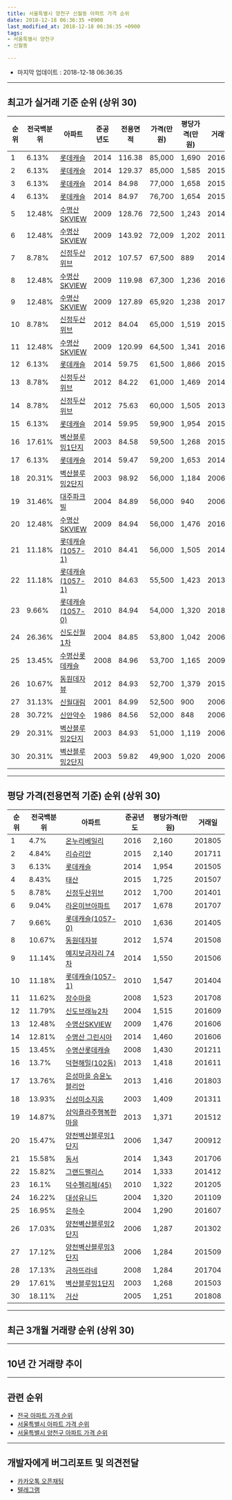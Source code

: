 ```yaml
---
title: 서울특별시 양천구 신월동 아파트 가격 순위
date: 2018-12-18 06:36:35 +0900
last_modified_at: 2018-12-18 06:36:35 +0900
tags:
- 서울특별시 양천구
- 신월동

---
```


* 마지막 업데이트 : 2018-12-18 06:36:35

---

## 최고가 실거래 기준 순위 (상위 30)


|순위|전국백분위|아파트|준공년도|전용면적|가격(만원)|평당가격(만원)|거래일|
|---|---|---|---|---|---|---|---|
|1|6.13%|[롯데캐슬](https://search.naver.com/search.naver?query=%EC%84%9C%EC%9A%B8%ED%8A%B9%EB%B3%84%EC%8B%9C+%EC%96%91%EC%B2%9C%EA%B5%AC+%EC%8B%A0%EC%9B%94%EB%8F%99+%EB%A1%AF%EB%8D%B0%EC%BA%90%EC%8A%AC)|2014|116.38|85,000|1,690|201603|
|2|6.13%|[롯데캐슬](https://search.naver.com/search.naver?query=%EC%84%9C%EC%9A%B8%ED%8A%B9%EB%B3%84%EC%8B%9C+%EC%96%91%EC%B2%9C%EA%B5%AC+%EC%8B%A0%EC%9B%94%EB%8F%99+%EB%A1%AF%EB%8D%B0%EC%BA%90%EC%8A%AC)|2014|129.37|85,000|1,585|201502|
|3|6.13%|[롯데캐슬](https://search.naver.com/search.naver?query=%EC%84%9C%EC%9A%B8%ED%8A%B9%EB%B3%84%EC%8B%9C+%EC%96%91%EC%B2%9C%EA%B5%AC+%EC%8B%A0%EC%9B%94%EB%8F%99+%EB%A1%AF%EB%8D%B0%EC%BA%90%EC%8A%AC)|2014|84.98|77,000|1,658|201501|
|4|6.13%|[롯데캐슬](https://search.naver.com/search.naver?query=%EC%84%9C%EC%9A%B8%ED%8A%B9%EB%B3%84%EC%8B%9C+%EC%96%91%EC%B2%9C%EA%B5%AC+%EC%8B%A0%EC%9B%94%EB%8F%99+%EB%A1%AF%EB%8D%B0%EC%BA%90%EC%8A%AC)|2014|84.97|76,700|1,654|201501|
|5|12.48%|[수명산SKVIEW](https://search.naver.com/search.naver?query=%EC%84%9C%EC%9A%B8%ED%8A%B9%EB%B3%84%EC%8B%9C+%EC%96%91%EC%B2%9C%EA%B5%AC+%EC%8B%A0%EC%9B%94%EB%8F%99+%EC%88%98%EB%AA%85%EC%82%B0SKVIEW)|2009|128.76|72,500|1,243|201404|
|6|12.48%|[수명산SKVIEW](https://search.naver.com/search.naver?query=%EC%84%9C%EC%9A%B8%ED%8A%B9%EB%B3%84%EC%8B%9C+%EC%96%91%EC%B2%9C%EA%B5%AC+%EC%8B%A0%EC%9B%94%EB%8F%99+%EC%88%98%EB%AA%85%EC%82%B0SKVIEW)|2009|143.92|72,009|1,202|201104|
|7|8.78%|[신정두산위브](https://search.naver.com/search.naver?query=%EC%84%9C%EC%9A%B8%ED%8A%B9%EB%B3%84%EC%8B%9C+%EC%96%91%EC%B2%9C%EA%B5%AC+%EC%8B%A0%EC%9B%94%EB%8F%99+%EC%8B%A0%EC%A0%95%EB%91%90%EC%82%B0%EC%9C%84%EB%B8%8C)|2012|107.57|67,500|889|201401|
|8|12.48%|[수명산SKVIEW](https://search.naver.com/search.naver?query=%EC%84%9C%EC%9A%B8%ED%8A%B9%EB%B3%84%EC%8B%9C+%EC%96%91%EC%B2%9C%EA%B5%AC+%EC%8B%A0%EC%9B%94%EB%8F%99+%EC%88%98%EB%AA%85%EC%82%B0SKVIEW)|2009|119.98|67,300|1,236|201603|
|9|12.48%|[수명산SKVIEW](https://search.naver.com/search.naver?query=%EC%84%9C%EC%9A%B8%ED%8A%B9%EB%B3%84%EC%8B%9C+%EC%96%91%EC%B2%9C%EA%B5%AC+%EC%8B%A0%EC%9B%94%EB%8F%99+%EC%88%98%EB%AA%85%EC%82%B0SKVIEW)|2009|127.89|65,920|1,238|201711|
|10|8.78%|[신정두산위브](https://search.naver.com/search.naver?query=%EC%84%9C%EC%9A%B8%ED%8A%B9%EB%B3%84%EC%8B%9C+%EC%96%91%EC%B2%9C%EA%B5%AC+%EC%8B%A0%EC%9B%94%EB%8F%99+%EC%8B%A0%EC%A0%95%EB%91%90%EC%82%B0%EC%9C%84%EB%B8%8C)|2012|84.04|65,000|1,519|201511|
|11|12.48%|[수명산SKVIEW](https://search.naver.com/search.naver?query=%EC%84%9C%EC%9A%B8%ED%8A%B9%EB%B3%84%EC%8B%9C+%EC%96%91%EC%B2%9C%EA%B5%AC+%EC%8B%A0%EC%9B%94%EB%8F%99+%EC%88%98%EB%AA%85%EC%82%B0SKVIEW)|2009|120.99|64,500|1,341|201607|
|12|6.13%|[롯데캐슬](https://search.naver.com/search.naver?query=%EC%84%9C%EC%9A%B8%ED%8A%B9%EB%B3%84%EC%8B%9C+%EC%96%91%EC%B2%9C%EA%B5%AC+%EC%8B%A0%EC%9B%94%EB%8F%99+%EB%A1%AF%EB%8D%B0%EC%BA%90%EC%8A%AC)|2014|59.75|61,500|1,866|201508|
|13|8.78%|[신정두산위브](https://search.naver.com/search.naver?query=%EC%84%9C%EC%9A%B8%ED%8A%B9%EB%B3%84%EC%8B%9C+%EC%96%91%EC%B2%9C%EA%B5%AC+%EC%8B%A0%EC%9B%94%EB%8F%99+%EC%8B%A0%EC%A0%95%EB%91%90%EC%82%B0%EC%9C%84%EB%B8%8C)|2012|84.22|61,000|1,469|201403|
|14|8.78%|[신정두산위브](https://search.naver.com/search.naver?query=%EC%84%9C%EC%9A%B8%ED%8A%B9%EB%B3%84%EC%8B%9C+%EC%96%91%EC%B2%9C%EA%B5%AC+%EC%8B%A0%EC%9B%94%EB%8F%99+%EC%8B%A0%EC%A0%95%EB%91%90%EC%82%B0%EC%9C%84%EB%B8%8C)|2012|75.63|60,000|1,505|201309|
|15|6.13%|[롯데캐슬](https://search.naver.com/search.naver?query=%EC%84%9C%EC%9A%B8%ED%8A%B9%EB%B3%84%EC%8B%9C+%EC%96%91%EC%B2%9C%EA%B5%AC+%EC%8B%A0%EC%9B%94%EB%8F%99+%EB%A1%AF%EB%8D%B0%EC%BA%90%EC%8A%AC)|2014|59.95|59,900|1,954|201505|
|16|17.61%|[벽산블루밍1단지](https://search.naver.com/search.naver?query=%EC%84%9C%EC%9A%B8%ED%8A%B9%EB%B3%84%EC%8B%9C+%EC%96%91%EC%B2%9C%EA%B5%AC+%EC%8B%A0%EC%9B%94%EB%8F%99+%EB%B2%BD%EC%82%B0%EB%B8%94%EB%A3%A8%EB%B0%8D1%EB%8B%A8%EC%A7%80)|2003|84.58|59,500|1,268|201503|
|17|6.13%|[롯데캐슬](https://search.naver.com/search.naver?query=%EC%84%9C%EC%9A%B8%ED%8A%B9%EB%B3%84%EC%8B%9C+%EC%96%91%EC%B2%9C%EA%B5%AC+%EC%8B%A0%EC%9B%94%EB%8F%99+%EB%A1%AF%EB%8D%B0%EC%BA%90%EC%8A%AC)|2014|59.47|59,200|1,653|201412|
|18|20.31%|[벽산블루밍2단지](https://search.naver.com/search.naver?query=%EC%84%9C%EC%9A%B8%ED%8A%B9%EB%B3%84%EC%8B%9C+%EC%96%91%EC%B2%9C%EA%B5%AC+%EC%8B%A0%EC%9B%94%EB%8F%99+%EB%B2%BD%EC%82%B0%EB%B8%94%EB%A3%A8%EB%B0%8D2%EB%8B%A8%EC%A7%80)|2003|98.92|56,000|1,184|200610|
|19|31.46%|[대주파크빌](https://search.naver.com/search.naver?query=%EC%84%9C%EC%9A%B8%ED%8A%B9%EB%B3%84%EC%8B%9C+%EC%96%91%EC%B2%9C%EA%B5%AC+%EC%8B%A0%EC%9B%94%EB%8F%99+%EB%8C%80%EC%A3%BC%ED%8C%8C%ED%81%AC%EB%B9%8C)|2004|84.89|56,000|940|200603|
|20|12.48%|[수명산SKVIEW](https://search.naver.com/search.naver?query=%EC%84%9C%EC%9A%B8%ED%8A%B9%EB%B3%84%EC%8B%9C+%EC%96%91%EC%B2%9C%EA%B5%AC+%EC%8B%A0%EC%9B%94%EB%8F%99+%EC%88%98%EB%AA%85%EC%82%B0SKVIEW)|2009|84.94|56,000|1,476|201606|
|21|11.18%|[롯데캐슬(1057-1)](https://search.naver.com/search.naver?query=%EC%84%9C%EC%9A%B8%ED%8A%B9%EB%B3%84%EC%8B%9C+%EC%96%91%EC%B2%9C%EA%B5%AC+%EC%8B%A0%EC%9B%94%EB%8F%99+%EB%A1%AF%EB%8D%B0%EC%BA%90%EC%8A%AC%281057-1%29)|2010|84.41|56,000|1,505|201402|
|22|11.18%|[롯데캐슬(1057-1)](https://search.naver.com/search.naver?query=%EC%84%9C%EC%9A%B8%ED%8A%B9%EB%B3%84%EC%8B%9C+%EC%96%91%EC%B2%9C%EA%B5%AC+%EC%8B%A0%EC%9B%94%EB%8F%99+%EB%A1%AF%EB%8D%B0%EC%BA%90%EC%8A%AC%281057-1%29)|2010|84.63|55,500|1,423|201312|
|23|9.66%|[롯데캐슬(1057-0)](https://search.naver.com/search.naver?query=%EC%84%9C%EC%9A%B8%ED%8A%B9%EB%B3%84%EC%8B%9C+%EC%96%91%EC%B2%9C%EA%B5%AC+%EC%8B%A0%EC%9B%94%EB%8F%99+%EB%A1%AF%EB%8D%B0%EC%BA%90%EC%8A%AC%281057-0%29)|2010|84.94|54,000|1,320|201804|
|24|26.36%|[신도신월1차](https://search.naver.com/search.naver?query=%EC%84%9C%EC%9A%B8%ED%8A%B9%EB%B3%84%EC%8B%9C+%EC%96%91%EC%B2%9C%EA%B5%AC+%EC%8B%A0%EC%9B%94%EB%8F%99+%EC%8B%A0%EB%8F%84%EC%8B%A0%EC%9B%941%EC%B0%A8)|2004|84.85|53,800|1,042|200604|
|25|13.45%|[수명산롯데캐슬](https://search.naver.com/search.naver?query=%EC%84%9C%EC%9A%B8%ED%8A%B9%EB%B3%84%EC%8B%9C+%EC%96%91%EC%B2%9C%EA%B5%AC+%EC%8B%A0%EC%9B%94%EB%8F%99+%EC%88%98%EB%AA%85%EC%82%B0%EB%A1%AF%EB%8D%B0%EC%BA%90%EC%8A%AC)|2008|84.96|53,700|1,165|200905|
|26|10.67%|[동원데자뷰](https://search.naver.com/search.naver?query=%EC%84%9C%EC%9A%B8%ED%8A%B9%EB%B3%84%EC%8B%9C+%EC%96%91%EC%B2%9C%EA%B5%AC+%EC%8B%A0%EC%9B%94%EB%8F%99+%EB%8F%99%EC%9B%90%EB%8D%B0%EC%9E%90%EB%B7%B0)|2012|84.93|52,700|1,379|201505|
|27|31.13%|[신월대림](https://search.naver.com/search.naver?query=%EC%84%9C%EC%9A%B8%ED%8A%B9%EB%B3%84%EC%8B%9C+%EC%96%91%EC%B2%9C%EA%B5%AC+%EC%8B%A0%EC%9B%94%EB%8F%99+%EC%8B%A0%EC%9B%94%EB%8C%80%EB%A6%BC)|2001|84.99|52,500|900|200609|
|28|30.72%|[신안약수](https://search.naver.com/search.naver?query=%EC%84%9C%EC%9A%B8%ED%8A%B9%EB%B3%84%EC%8B%9C+%EC%96%91%EC%B2%9C%EA%B5%AC+%EC%8B%A0%EC%9B%94%EB%8F%99+%EC%8B%A0%EC%95%88%EC%95%BD%EC%88%98)|1986|84.56|52,000|848|200603|
|29|20.31%|[벽산블루밍2단지](https://search.naver.com/search.naver?query=%EC%84%9C%EC%9A%B8%ED%8A%B9%EB%B3%84%EC%8B%9C+%EC%96%91%EC%B2%9C%EA%B5%AC+%EC%8B%A0%EC%9B%94%EB%8F%99+%EB%B2%BD%EC%82%B0%EB%B8%94%EB%A3%A8%EB%B0%8D2%EB%8B%A8%EC%A7%80)|2003|84.93|51,000|1,119|200607|
|30|20.31%|[벽산블루밍2단지](https://search.naver.com/search.naver?query=%EC%84%9C%EC%9A%B8%ED%8A%B9%EB%B3%84%EC%8B%9C+%EC%96%91%EC%B2%9C%EA%B5%AC+%EC%8B%A0%EC%9B%94%EB%8F%99+%EB%B2%BD%EC%82%B0%EB%B8%94%EB%A3%A8%EB%B0%8D2%EB%8B%A8%EC%A7%80)|2003|59.82|49,900|1,020|200604|


---

## 평당 가격(전용면적 기준) 순위 (상위 30)


|순위|전국백분위|아파트|준공년도|평당가격(만원)|거래일|
|---|---|---|---|---|---|
|1|4.7%|[온누리베일리](https://search.naver.com/search.naver?query=%EC%84%9C%EC%9A%B8%ED%8A%B9%EB%B3%84%EC%8B%9C+%EC%96%91%EC%B2%9C%EA%B5%AC+%EC%8B%A0%EC%9B%94%EB%8F%99+%EC%98%A8%EB%88%84%EB%A6%AC%EB%B2%A0%EC%9D%BC%EB%A6%AC)|2016|2,160|201805|
|2|4.84%|[리슈리안](https://search.naver.com/search.naver?query=%EC%84%9C%EC%9A%B8%ED%8A%B9%EB%B3%84%EC%8B%9C+%EC%96%91%EC%B2%9C%EA%B5%AC+%EC%8B%A0%EC%9B%94%EB%8F%99+%EB%A6%AC%EC%8A%88%EB%A6%AC%EC%95%88)|2015|2,140|201711|
|3|6.13%|[롯데캐슬](https://search.naver.com/search.naver?query=%EC%84%9C%EC%9A%B8%ED%8A%B9%EB%B3%84%EC%8B%9C+%EC%96%91%EC%B2%9C%EA%B5%AC+%EC%8B%A0%EC%9B%94%EB%8F%99+%EB%A1%AF%EB%8D%B0%EC%BA%90%EC%8A%AC)|2014|1,954|201505|
|4|8.43%|[태산](https://search.naver.com/search.naver?query=%EC%84%9C%EC%9A%B8%ED%8A%B9%EB%B3%84%EC%8B%9C+%EC%96%91%EC%B2%9C%EA%B5%AC+%EC%8B%A0%EC%9B%94%EB%8F%99+%ED%83%9C%EC%82%B0)|2015|1,725|201507|
|5|8.78%|[신정두산위브](https://search.naver.com/search.naver?query=%EC%84%9C%EC%9A%B8%ED%8A%B9%EB%B3%84%EC%8B%9C+%EC%96%91%EC%B2%9C%EA%B5%AC+%EC%8B%A0%EC%9B%94%EB%8F%99+%EC%8B%A0%EC%A0%95%EB%91%90%EC%82%B0%EC%9C%84%EB%B8%8C)|2012|1,700|201401|
|6|9.04%|[라온미브아파트](https://search.naver.com/search.naver?query=%EC%84%9C%EC%9A%B8%ED%8A%B9%EB%B3%84%EC%8B%9C+%EC%96%91%EC%B2%9C%EA%B5%AC+%EC%8B%A0%EC%9B%94%EB%8F%99+%EB%9D%BC%EC%98%A8%EB%AF%B8%EB%B8%8C%EC%95%84%ED%8C%8C%ED%8A%B8)|2017|1,678|201707|
|7|9.66%|[롯데캐슬(1057-0)](https://search.naver.com/search.naver?query=%EC%84%9C%EC%9A%B8%ED%8A%B9%EB%B3%84%EC%8B%9C+%EC%96%91%EC%B2%9C%EA%B5%AC+%EC%8B%A0%EC%9B%94%EB%8F%99+%EB%A1%AF%EB%8D%B0%EC%BA%90%EC%8A%AC%281057-0%29)|2010|1,636|201405|
|8|10.67%|[동원데자뷰](https://search.naver.com/search.naver?query=%EC%84%9C%EC%9A%B8%ED%8A%B9%EB%B3%84%EC%8B%9C+%EC%96%91%EC%B2%9C%EA%B5%AC+%EC%8B%A0%EC%9B%94%EB%8F%99+%EB%8F%99%EC%9B%90%EB%8D%B0%EC%9E%90%EB%B7%B0)|2012|1,574|201508|
|9|11.14%|[예지보금자리 74차](https://search.naver.com/search.naver?query=%EC%84%9C%EC%9A%B8%ED%8A%B9%EB%B3%84%EC%8B%9C+%EC%96%91%EC%B2%9C%EA%B5%AC+%EC%8B%A0%EC%9B%94%EB%8F%99+%EC%98%88%EC%A7%80%EB%B3%B4%EA%B8%88%EC%9E%90%EB%A6%AC+74%EC%B0%A8)|2014|1,550|201506|
|10|11.18%|[롯데캐슬(1057-1)](https://search.naver.com/search.naver?query=%EC%84%9C%EC%9A%B8%ED%8A%B9%EB%B3%84%EC%8B%9C+%EC%96%91%EC%B2%9C%EA%B5%AC+%EC%8B%A0%EC%9B%94%EB%8F%99+%EB%A1%AF%EB%8D%B0%EC%BA%90%EC%8A%AC%281057-1%29)|2010|1,547|201404|
|11|11.62%|[장수마을](https://search.naver.com/search.naver?query=%EC%84%9C%EC%9A%B8%ED%8A%B9%EB%B3%84%EC%8B%9C+%EC%96%91%EC%B2%9C%EA%B5%AC+%EC%8B%A0%EC%9B%94%EB%8F%99+%EC%9E%A5%EC%88%98%EB%A7%88%EC%9D%84)|2008|1,523|201708|
|12|11.79%|[신도브래뉴2차](https://search.naver.com/search.naver?query=%EC%84%9C%EC%9A%B8%ED%8A%B9%EB%B3%84%EC%8B%9C+%EC%96%91%EC%B2%9C%EA%B5%AC+%EC%8B%A0%EC%9B%94%EB%8F%99+%EC%8B%A0%EB%8F%84%EB%B8%8C%EB%9E%98%EB%89%B42%EC%B0%A8)|2004|1,515|201609|
|13|12.48%|[수명산SKVIEW](https://search.naver.com/search.naver?query=%EC%84%9C%EC%9A%B8%ED%8A%B9%EB%B3%84%EC%8B%9C+%EC%96%91%EC%B2%9C%EA%B5%AC+%EC%8B%A0%EC%9B%94%EB%8F%99+%EC%88%98%EB%AA%85%EC%82%B0SKVIEW)|2009|1,476|201606|
|14|12.81%|[수명산 그린시아](https://search.naver.com/search.naver?query=%EC%84%9C%EC%9A%B8%ED%8A%B9%EB%B3%84%EC%8B%9C+%EC%96%91%EC%B2%9C%EA%B5%AC+%EC%8B%A0%EC%9B%94%EB%8F%99+%EC%88%98%EB%AA%85%EC%82%B0+%EA%B7%B8%EB%A6%B0%EC%8B%9C%EC%95%84)|2014|1,460|201606|
|15|13.45%|[수명산롯데캐슬](https://search.naver.com/search.naver?query=%EC%84%9C%EC%9A%B8%ED%8A%B9%EB%B3%84%EC%8B%9C+%EC%96%91%EC%B2%9C%EA%B5%AC+%EC%8B%A0%EC%9B%94%EB%8F%99+%EC%88%98%EB%AA%85%EC%82%B0%EB%A1%AF%EB%8D%B0%EC%BA%90%EC%8A%AC)|2008|1,430|201211|
|16|13.7%|[덕현해밀(102동)](https://search.naver.com/search.naver?query=%EC%84%9C%EC%9A%B8%ED%8A%B9%EB%B3%84%EC%8B%9C+%EC%96%91%EC%B2%9C%EA%B5%AC+%EC%8B%A0%EC%9B%94%EB%8F%99+%EB%8D%95%ED%98%84%ED%95%B4%EB%B0%80%28102%EB%8F%99%29)|2013|1,418|201611|
|17|13.76%|[은성마을 승윤노블리안](https://search.naver.com/search.naver?query=%EC%84%9C%EC%9A%B8%ED%8A%B9%EB%B3%84%EC%8B%9C+%EC%96%91%EC%B2%9C%EA%B5%AC+%EC%8B%A0%EC%9B%94%EB%8F%99+%EC%9D%80%EC%84%B1%EB%A7%88%EC%9D%84+%EC%8A%B9%EC%9C%A4%EB%85%B8%EB%B8%94%EB%A6%AC%EC%95%88)|2013|1,416|201803|
|18|13.93%|[신성미소지움](https://search.naver.com/search.naver?query=%EC%84%9C%EC%9A%B8%ED%8A%B9%EB%B3%84%EC%8B%9C+%EC%96%91%EC%B2%9C%EA%B5%AC+%EC%8B%A0%EC%9B%94%EB%8F%99+%EC%8B%A0%EC%84%B1%EB%AF%B8%EC%86%8C%EC%A7%80%EC%9B%80)|2003|1,409|201311|
|19|14.87%|[삼익플라주행복한마을](https://search.naver.com/search.naver?query=%EC%84%9C%EC%9A%B8%ED%8A%B9%EB%B3%84%EC%8B%9C+%EC%96%91%EC%B2%9C%EA%B5%AC+%EC%8B%A0%EC%9B%94%EB%8F%99+%EC%82%BC%EC%9D%B5%ED%94%8C%EB%9D%BC%EC%A3%BC%ED%96%89%EB%B3%B5%ED%95%9C%EB%A7%88%EC%9D%84)|2013|1,371|201512|
|20|15.47%|[양천벽산블루밍1단지](https://search.naver.com/search.naver?query=%EC%84%9C%EC%9A%B8%ED%8A%B9%EB%B3%84%EC%8B%9C+%EC%96%91%EC%B2%9C%EA%B5%AC+%EC%8B%A0%EC%9B%94%EB%8F%99+%EC%96%91%EC%B2%9C%EB%B2%BD%EC%82%B0%EB%B8%94%EB%A3%A8%EB%B0%8D1%EB%8B%A8%EC%A7%80)|2006|1,347|200912|
|21|15.58%|[동서](https://search.naver.com/search.naver?query=%EC%84%9C%EC%9A%B8%ED%8A%B9%EB%B3%84%EC%8B%9C+%EC%96%91%EC%B2%9C%EA%B5%AC+%EC%8B%A0%EC%9B%94%EB%8F%99+%EB%8F%99%EC%84%9C)|2014|1,343|201706|
|22|15.82%|[그랜드팰리스](https://search.naver.com/search.naver?query=%EC%84%9C%EC%9A%B8%ED%8A%B9%EB%B3%84%EC%8B%9C+%EC%96%91%EC%B2%9C%EA%B5%AC+%EC%8B%A0%EC%9B%94%EB%8F%99+%EA%B7%B8%EB%9E%9C%EB%93%9C%ED%8C%B0%EB%A6%AC%EC%8A%A4)|2014|1,333|201412|
|23|16.1%|[덕수펠리체(45)](https://search.naver.com/search.naver?query=%EC%84%9C%EC%9A%B8%ED%8A%B9%EB%B3%84%EC%8B%9C+%EC%96%91%EC%B2%9C%EA%B5%AC+%EC%8B%A0%EC%9B%94%EB%8F%99+%EB%8D%95%EC%88%98%ED%8E%A0%EB%A6%AC%EC%B2%B4%2845%29)|2010|1,322|201205|
|24|16.22%|[대성유니드](https://search.naver.com/search.naver?query=%EC%84%9C%EC%9A%B8%ED%8A%B9%EB%B3%84%EC%8B%9C+%EC%96%91%EC%B2%9C%EA%B5%AC+%EC%8B%A0%EC%9B%94%EB%8F%99+%EB%8C%80%EC%84%B1%EC%9C%A0%EB%8B%88%EB%93%9C)|2004|1,320|201109|
|25|16.95%|[은하수](https://search.naver.com/search.naver?query=%EC%84%9C%EC%9A%B8%ED%8A%B9%EB%B3%84%EC%8B%9C+%EC%96%91%EC%B2%9C%EA%B5%AC+%EC%8B%A0%EC%9B%94%EB%8F%99+%EC%9D%80%ED%95%98%EC%88%98)|2004|1,290|201607|
|26|17.03%|[양천벽산블루밍2단지](https://search.naver.com/search.naver?query=%EC%84%9C%EC%9A%B8%ED%8A%B9%EB%B3%84%EC%8B%9C+%EC%96%91%EC%B2%9C%EA%B5%AC+%EC%8B%A0%EC%9B%94%EB%8F%99+%EC%96%91%EC%B2%9C%EB%B2%BD%EC%82%B0%EB%B8%94%EB%A3%A8%EB%B0%8D2%EB%8B%A8%EC%A7%80)|2006|1,287|201302|
|27|17.12%|[양천벽산블루밍3단지](https://search.naver.com/search.naver?query=%EC%84%9C%EC%9A%B8%ED%8A%B9%EB%B3%84%EC%8B%9C+%EC%96%91%EC%B2%9C%EA%B5%AC+%EC%8B%A0%EC%9B%94%EB%8F%99+%EC%96%91%EC%B2%9C%EB%B2%BD%EC%82%B0%EB%B8%94%EB%A3%A8%EB%B0%8D3%EB%8B%A8%EC%A7%80)|2006|1,284|201509|
|28|17.13%|[금하뜨라네](https://search.naver.com/search.naver?query=%EC%84%9C%EC%9A%B8%ED%8A%B9%EB%B3%84%EC%8B%9C+%EC%96%91%EC%B2%9C%EA%B5%AC+%EC%8B%A0%EC%9B%94%EB%8F%99+%EA%B8%88%ED%95%98%EB%9C%A8%EB%9D%BC%EB%84%A4)|2008|1,284|201704|
|29|17.61%|[벽산블루밍1단지](https://search.naver.com/search.naver?query=%EC%84%9C%EC%9A%B8%ED%8A%B9%EB%B3%84%EC%8B%9C+%EC%96%91%EC%B2%9C%EA%B5%AC+%EC%8B%A0%EC%9B%94%EB%8F%99+%EB%B2%BD%EC%82%B0%EB%B8%94%EB%A3%A8%EB%B0%8D1%EB%8B%A8%EC%A7%80)|2003|1,268|201503|
|30|18.11%|[거산](https://search.naver.com/search.naver?query=%EC%84%9C%EC%9A%B8%ED%8A%B9%EB%B3%84%EC%8B%9C+%EC%96%91%EC%B2%9C%EA%B5%AC+%EC%8B%A0%EC%9B%94%EB%8F%99+%EA%B1%B0%EC%82%B0)|2005|1,251|201808|


---

## 최근 3개월 거래량 순위 (상위 30)


<div style="width:100%;">
    <canvas id="deal_count_ranking" height="390"></canvas>
</div>


<script>
new Chart(document.getElementById("deal_count_ranking"), {
    type: 'horizontalBar',
    data: {
        labels: ['신월시영', '신안파크', '대성유니드', '수명산SKVIEW', '벽산블루밍1단지', '길훈엔트런스빌', '해태', '신안약수', '삼익플라주', '양천벽산블루밍2단지', '유림웰스빌', '코아루1단지', '금하뜨라네', '롯데캐슬', '신월대림', '동방', '세아쎄닛빌', '길훈', '신월6차보람', '신월성원', '방주아크빌', '대진', '대주파크빌', '우정', '신월동방원', '신도브래뉴2차', '타워빌', '은성', '신라이프', '청송'],
        datasets: [{
            label: '실거래 수',
            data: [10, 3, 3, 3, 2, 2, 2, 2, 2, 2, 2, 2, 2, 2, 1, 1, 1, 1, 1, 1, 1, 1, 1, 1, 1, 1, 1, 1, 1, 1],
            borderColor: "rgba(255, 0, 128, 1)",
            backgroundColor: "rgba(255, 0, 128, 0.5)",
            fill: false,
        }]
    },
    options: {
        responsive: true,
        title: {
            display: true,
            text: '최근 3개월 거래량 순위'
        },
        tooltips: {
            mode: 'index',
            intersect: false,
            callbacks: {
                title: function(tooltipItems, data) {
                    return "실거래 수:";
                },
                label: function(tooltipItem, data) {
                    return data.labels[tooltipItem.index] + ": " + tooltipItem.xLabel;
                }
            }
        },
        hover: {
            mode: 'nearest',
            intersect: true
        },
        scales: {
            xAxes: [{
                display: true,
                scaleLabel: {
                    display: true,
                    labelString: '실거래 수'
                },
                ticks: {
                    suggestedMin: 0,
                }
            }],
            yAxes: [{
                display: true,
                ticks: {
                    autoSkip: false,
                    callback: function(value, index, values) {
                        if (value.length > 15)
                            return value.substr(0, 13) + "...";
                        else
                            return value;
                    }
                },
                scaleLabel: {
                    display: false,
                }
            }]
        }
    }
});

</script>


---

## 10년 간 거래량 추이


<div style="width:100%;">
    <canvas id="deal_progress" height="250"></canvas>
</div>

<script>
new Chart(document.getElementById("deal_progress"), {
    type: 'line',
    data: {
        labels: ['200812','200901','200902','200903','200904','200905','200906','200907','200908','200909','200910','200911','200912','201001','201002','201003','201004','201005','201006','201007','201008','201009','201010','201011','201012','201101','201102','201103','201104','201105','201106','201107','201108','201109','201110','201111','201112','201201','201202','201203','201204','201205','201206','201207','201208','201209','201210','201211','201212','201301','201302','201303','201304','201305','201306','201307','201308','201309','201310','201311','201312','201401','201402','201403','201404','201405','201406','201407','201408','201409','201410','201411','201412','201501','201502','201503','201504','201505','201506','201507','201508','201509','201510','201511','201512','201601','201602','201603','201604','201605','201606','201607','201608','201609','201610','201611','201612','201701','201702','201703','201704','201705','201706','201707','201708','201709','201710','201711','201712','201801','201802','201803','201804','201805','201806','201807','201808','201809','201810','201811','201812'],
        datasets: [{
            label: '실거래 수',
            pointRadius: 1,
            data: [14, 19, 33, 38, 52, 68, 68, 78, 106, 113, 73, 48, 39, 61, 46, 53, 39, 30, 29, 25, 27, 31, 45, 57, 61, 65, 71, 80, 48, 42, 29, 31, 57, 58, 46, 30, 28, 24, 34, 40, 46, 35, 27, 28, 22, 58, 28, 49, 30, 33, 33, 58, 59, 59, 50, 35, 55, 70, 72, 53, 58, 70, 76, 82, 48, 56, 46, 55, 67, 98, 83, 56, 67, 101, 143, 235, 156, 123, 137, 157, 127, 108, 124, 83, 63, 70, 62, 155, 110, 132, 132, 122, 133, 147, 132, 88, 63, 46, 59, 97, 82, 107, 131, 113, 61, 68, 67, 81, 67, 96, 97, 107, 80, 83, 78, 74, 173, 106, 55, 20, 0],
            borderColor: "rgba(255, 201, 14, 1)",
            backgroundColor: "rgba(255, 201, 14, 0.5)",
            fill: true,
        }]
    },
    options: {
        responsive: true,
        title: {
            display: true,
            text: '10년간 거래량 추이'
        },
        tooltips: {
            mode: 'index',
            intersect: false,
        },
        hover: {
            mode: 'nearest',
            intersect: true
        },
        scales: {
            xAxes: [{
                display: true,
                scaleLabel: {
                    display: true,
                    labelString: '년/월'
                }
            }],
            yAxes: [{
                display: true,
                ticks: {
                    suggestedMin: 0,
                },
                scaleLabel: {
                    display: true,
                    labelString: '실거래 수'
                }
            }]
        }
    }
});

</script>


---

## 관련 순위

- [전국 아파트 가격 순위](https://inasie.github.io/apt-ranking/전국)
- [서울특별시 아파트 가격 순위](https://inasie.github.io/apt-ranking/서울특별시)
- [서울특별시 양천구 아파트 가격 순위](https://inasie.github.io/apt-ranking/서울특별시-양천구)


---

## 개발자에게 버그리포트 및 의견전달

- [카카오톡 오픈채팅](https://open.kakao.com/o/gLJUAP4)
- [텔레그램](https://t.me/inasie)

